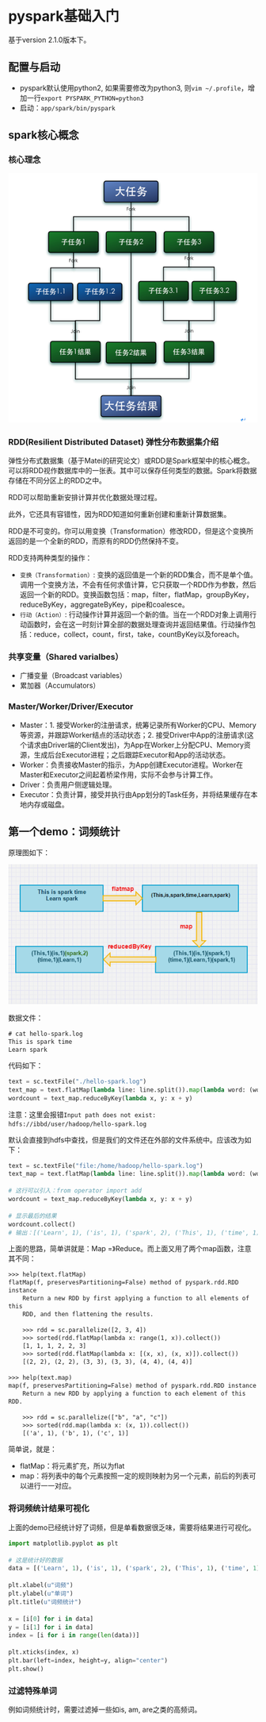 # pyspark基础入门
基于version 2.1.0版本下。

## 配置与启动

- pyspark默认使用python2, 如果需要修改为python3, 则`vim ~/.profile`，增加一行`export PYSPARK_PYTHON=python3`
- 启动：`app/spark/bin/pyspark`

## spark核心概念

### 核心理念

![spark task](/_img/spark-base.png)

### RDD(Resilient Distributed Dataset) 弹性分布数据集介绍 
弹性分布式数据集（基于Matei的研究论文）或RDD是Spark框架中的核心概念。可以将RDD视作数据库中的一张表。其中可以保存任何类型的数据。Spark将数据存储在不同分区上的RDD之中。 

RDD可以帮助重新安排计算并优化数据处理过程。 

此外，它还具有容错性，因为RDD知道如何重新创建和重新计算数据集。 

RDD是不可变的。你可以用变换（Transformation）修改RDD，但是这个变换所返回的是一个全新的RDD，而原有的RDD仍然保持不变。 

RDD支持两种类型的操作：

- `变换（Transformation）`: 变换的返回值是一个新的RDD集合，而不是单个值。调用一个变换方法，不会有任何求值计算，它只获取一个RDD作为参数，然后返回一个新的RDD。变换函数包括：map，filter，flatMap，groupByKey，reduceByKey，aggregateByKey，pipe和coalesce。
- `行动（Action）`: 行动操作计算并返回一个新的值。当在一个RDD对象上调用行动函数时，会在这一时刻计算全部的数据处理查询并返回结果值。行动操作包括：reduce，collect，count，first，take，countByKey以及foreach。

### 共享变量（Shared varialbes） 

- 广播变量（Broadcast variables）
- 累加器（Accumulators）

### Master/Worker/Driver/Executor 

- Master：1. 接受Worker的注册请求，统筹记录所有Worker的CPU、Memory等资源，并跟踪Worker结点的活动状态；2. 接受Driver中App的注册请求(这个请求由Driver端的Client发出)，为App在Worker上分配CPU、Memory资源，生成后台Executor进程；之后跟踪Executor和App的活动状态。
- Worker：负责接收Master的指示，为App创建Executor进程。Worker在Master和Executor之间起着桥梁作用，实际不会参与计算工作。
- Driver：负责用户侧逻辑处理。
- Executor：负责计算，接受并执行由App划分的Task任务，并将结果缓存在本地内存或磁盘。

## 第一个demo：词频统计
原理图如下：

![spark单词统计原理图](/_img/spark-base-wordcount.png)

数据文件：

```
# cat hello-spark.log 
This is spark time
Learn spark
```

代码如下：

```python
text = sc.textFile("./hello-spark.log")
text_map = text.flatMap(lambda line: line.split()).map(lambda word: (word, 1))
wordcount = text_map.reduceByKey(lambda x, y: x + y)
```

注意：这里会报错`Input path does not exist: hdfs://ibbd/user/hadoop/hello-spark.log`

默认会直接到hdfs中查找，但是我们的文件还在外部的文件系统中。应该改为如下：

```python
text = sc.textFile("file:/home/hadoop/hello-spark.log")
text_map = text.flatMap(lambda line: line.split()).map(lambda word: (word, 1))

# 这行可以引入：from operator import add
wordcount = text_map.reduceByKey(lambda x, y: x + y)

# 显示最后的结果
wordcount.collect()
# 输出：[('Learn', 1), ('is', 1), ('spark', 2), ('This', 1), ('time', 1)]
```

上面的思路，简单讲就是：Map =》Reduce。而上面又用了两个map函数，注意其不同：

```
>>> help(text.flatMap)
flatMap(f, preservesPartitioning=False) method of pyspark.rdd.RDD instance
    Return a new RDD by first applying a function to all elements of this
    RDD, and then flattening the results.
    
    >>> rdd = sc.parallelize([2, 3, 4])
    >>> sorted(rdd.flatMap(lambda x: range(1, x)).collect())
    [1, 1, 1, 2, 2, 3]
    >>> sorted(rdd.flatMap(lambda x: [(x, x), (x, x)]).collect())
    [(2, 2), (2, 2), (3, 3), (3, 3), (4, 4), (4, 4)]

>>> help(text.map)
map(f, preservesPartitioning=False) method of pyspark.rdd.RDD instance
    Return a new RDD by applying a function to each element of this RDD.
    
    >>> rdd = sc.parallelize(["b", "a", "c"])
    >>> sorted(rdd.map(lambda x: (x, 1)).collect())
    [('a', 1), ('b', 1), ('c', 1)]
```

简单说，就是：

- flatMap：将元素扩充，所以为flat
- map：将列表中的每个元素按照一定的规则映射为另一个元素，前后的列表可以进行一一对应。

### 将词频统计结果可视化
上面的demo已经统计好了词频，但是单看数据很乏味，需要将结果进行可视化。

```python
import matplotlib.pyplot as plt

# 这是统计好的数据
data = [('Learn', 1), ('is', 1), ('spark', 2), ('This', 1), ('time', 1)]

plt.xlabel(u"词频")
plt.ylabel(u"单词")
plt.title(u"词频统计")

x = [i[0] for i in data]
y = [i[1] for i in data]
index = [i for i in range(len(data))]

plt.xticks(index, x)
plt.bar(left=index, height=y, align="center")
plt.show()
```

### 过滤特殊单词
例如词频统计时，需要过滤掉一些如is, am, are之类的高频词。





